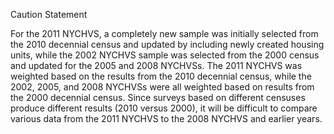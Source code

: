 Caution Statement

For the 2011 NYCHVS, a completely new sample was initially selected from the 2010 decennial census and updated by including newly created housing units, while the 2002 NYCHVS sample was selected from the 2000 census and updated for the 2005 and 2008 NYCHVSs.
The 2011 NYCHVS was weighted based on the results from the 2010 decennial census, while the 2002, 2005, and 2008 NYCHVSs were all weighted based on results from the 2000 decennial census. Since surveys based on different censuses produce different results (2010 versus 2000), it will be difficult to compare various data from the 2011 NYCHVS to the 2008 NYCHVS and earlier years.